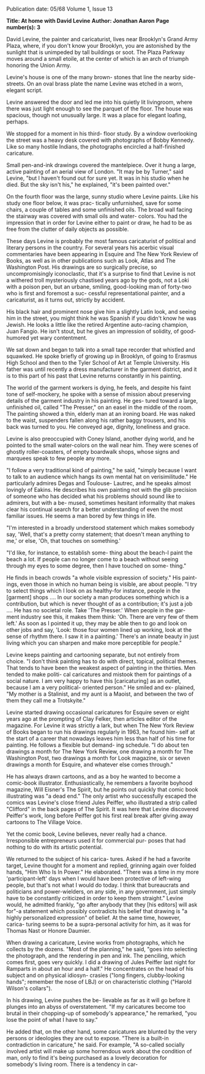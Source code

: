 Publication date: 05/68
Volume 1, Issue 13

**Title: At home with David Levine**
**Author: Jonathan Aaron**
**Page number(s): 3**

David Levine, the painter and caricaturist, 
lives near Brooklyn's Grand Army Plaza, where, if you don't know your Brooklyn, 
you are astonished by the sunlight that is 
unimpeded by tall buildings or soot. The 
Plaza Parkway moves around a small 
etoile, at the center of which is an arch 
of triumph honoring the Union Army. 

Levine's house is one of the many brown-
stones that line the nearby side-streets. 
On an oval brass plate the name Levine 
was etched in a worn, elegant script. 

Levine answered the door and led me into 
his quietly lit livingroom, where there was 
just light enough to see the parquet of the 
floor. The house was spacious, though not 
unusually large. It was a place for elegant 
loafing, perhaps. 

We stopped for a moment in his third-
floor study. By a window overlooking 
the street was a heavy desk covered with 
photographs of Bobby Kennedy. Like so 
many hostile Indians, the photographs 
encircled a half-finished caricature. 

Small pen-and-ink drawings covered the 
mantelpiece. Over it hung a large, active 
painting of an aerial view of London. 
"It may be by Turner," said Levine, "but 
I haven't found out for sure yet. It was in 
his studio when he died. But the sky isn't 
his," he explained, "it's been painted 
over." 

On the fourth floor was the large, 
sunny studio where Levine paints. Like 
his study one floor below, it was prac-
tically unfurnished, save for some chairs, 
a couple of tables and some unfinished 
oils. The broad wall facing the stairway 
was covered with small oils and water-
colors. You had the impression that in 
order for Levine either to paint or draw, 
he had to be as free from the clutter of 
daily objects as possible. 

These days Levine is probably the most 
famous caricaturist of political and literary 
persons in the country. For several years 
his acerbic visual commentaries have 
been appearing in Esquire and The New 
York Review of Books, as well as in other 
publications such as Look, Atlas and The 
Washington Post. His drawings are so 
surgically precise, so uncompromisingly 
iconoclastic, that it's a surprise to 
find that Levine is not a withered troll 
mysteriously chastised years ago by the 
gods, not a Loki with a poison pen, but an 
urbane, smiling, good-looking man of 
forty-two who is first and foremost a suc-
cessful representational painter, and a 
caricaturist, as it turns out, strictly by 
accident. 

His black hair and prominent nose give 
him a slightly Latin look, and seeing him 
in the street, you might think he was 
Spanish if you didn't know he was 
Jewish. He looks a little like the retired 
Argentine auto-racing champion, Juan 
Fangio. He isn't stout, but he gives an 
impression of solidity, of good-humored 
yet wary contentment. 

We sat down and began to talk into a 
small tape recorder that whistled and 
squawked. He spoke briefly of growing 
up in Brooklyn, of going to Erasmus High 
School and then to the Tyler School of 
Art at Temple University. His father was 
until recently a dress manufacturer in the 
garment district, and it is to this part of his 
past that Levine returns constantly in his 
painting. 

The world of the garment workers is 
dying, he feels, and despite his faint tone 
of self-mockery, he spoke with a sense of 
mission about preserving details of the 
garment industry in his painting. He ges-
tured toward a large, unfinished oil, called 
"The Presser," on an easel in the middle 
of the room. The painting showed a thin, 
elderly man at an ironing board. He was 
naked to the waist, suspenders fallen 
along his rather baggy trousers, and his 
back was turned to you. He conveyed age, 
dignity, loneliness and grace. 

Levine is also preoccupied with Coney 
Island, another dying world, and he 
pointed to the small water-colors on the 
wall near him. They were scenes of ghostly 
roller-coasters, of empty boardwalk shops, 
whose signs and marquees speak to few 
people any more. 

"I follow a very traditional kind of 
painting," he said, "simply because I want 
to talk to an audience which hangs its 
own mental hat on verisimilitude." He 
particularly admires Degas and Toulouse-
Lautrec, and he speaks almost lovingly of 
Eakins. He describes his own painting not 
with the glib precision of someone who 
has decided what his problems should 
sound like to admirers, but with a be-
mused, sometimes hesitant informality 
that makes clear his continual search for 
a better understanding of even the most 
familiar issues. He seems a man bored by 
few things in life. 

"I'm interested in a broadly understood 
statement which makes somebody say, 
'Well, that's a pretty corny statement; that 
doesn't mean anything to me,' or else, 'Oh, 
that touches on something.' 

"I'd like, for instance, to establish some-
thing about the beach-I paint the beach a 
lot. If people can no longer come to a 
beach without seeing through my eyes to 
some degree, then I have touched on some-
thing." 

He finds in beach crowds "a whole 
visible expression of society." His paint-
ings, even those in which no human being 
is visible, are about people. "I try to select 
things which I look on as healthy-for 
instance, people in the [garment] shops .... 
In our society a man produces something 
which is a contribution, but which is never 
thought of as a contribution; it's just a 
job .... He has no societal role. Take 
'The Presser.' When people in the gar-
ment industry see this, it makes them 
think: 'Oh. There are very few of them 
left.' As soon as I pointed it up, they may 
be able then to go and look on other jobs 
and say, 'Look: those four women lined 
up working, look at the sense of rhythm 
there. I saw it in a painting.' There's an 
innate beauty in just living which you can 
sharpen and make more perceptible for 
people." 

Levine keeps painting and cartooning 
separate, but not entirely from choice. 
"I don't think painting has to do with 
direct, topical, political themes. That tends 
to have been the weakest aspect of painting 
in the thirties. Men tended to make politi-
cal caricatures and mistook them for 
paintings of a social nature. I am very 
happy to have this [caricaturing] as an 
outlet, because I am a very political-
oriented person." He smiled and ex-
plained, "My mother is a Stalinist, and my 
aunt is a Maoist, and between the two of 
them they call me a Trotskyite." 

Levine started drawing occasional 
caricatures for Esquire seven or eight years 
ago at the prompting of Clay Felker, then 
articles editor of the magazine. For Levine 
it was strictly a lark, but when The New 
York Review of Books began to run his 
drawings regularly in 1963, he found him-
self at the start of a career that nowadays 
leaves him less than half of his time for 
painting. He follows a flexible but demand-
ing schedule. "I do about ten drawings a 
month for The New York Review, one 
drawing a month for The Washington 
Post, two drawings a month for Look 
magazine, six or seven drawings a month 
for Esquire, and whatever else comes 
through." 

He has always drawn cartoons, and as a 
boy he wanted to become a comic-book 
illustrator. Enthusiastically, he remembers 
a favorite boyhood magazine, Will Eisner's 
The Spirit, but he points out quickly that 
comic book illustrating was "a dead end." 
The only artist who successfully escaped 
the comics was Levine's close friend 
Jules Peiffer, who illustrated a strip called 
"Clifford" in the back pages of The Spirit. 
It was here that Levine discovered Peiffer's 
work, long before Peiffer got his first real 
break after giving away cartoons to The 
Village Voice. 

Yet the comic book, Levine believes, 
never really had a chance. Irresponsible 
entrepreneurs used it for commercial pur-
poses that had nothing to do with its 
artistic potential. 

We returned to the subject of his carica-
tures. Asked if he had a favorite target, 
Levine thought for a moment and replied, 
grinning again over folded hands, "Him 
Who Is In Power." He elaborated. "There 
was a time in my more 'participant-left' 
days when I would have been protective of 
left-wing people, but that's not what I 
would do today. I think that bureaucrats 
and politicians and power-wielders, on any 
side, in any government, just simply have 
to be constantly criticized in order to keep 
them straight." Levine would, he admitted 
frankly, "go after anybody that they [his 
editors] will ask for"-a statement which 
possibly contradicts his belief that drawing 
is "a highly personalized expression" of 
belief. At the same time, however, carica-
turing seems to be a supra-personal activity 
for him, as it was for Thomas Nast or 
Honore Daumier. 

When drawing a caricature, Levine 
works from photographs, which he collects 
by the dozens. "Most of the planning," he 
said, "goes into selecting the photograph, 
and the rendering in pen and ink. The 
penciling, which comes first, goes very 
quickly. I did a drawing of Jules Peiffer 
last night for Ramparts in about an hour 
and a half." He concentrates on the head 
of his subject and on physical idiosyn-
crasies ("long fingers, clubby-looking 
hands"; remember the nose of LBJ) or on 
characteristic clothing ("Harold Wilson's 
collars"). 

In his drawing, Levine pushes the be-
lievable as far as it will go before it plunges 
into an abyss of overstatement. "If my 
caricatures become too brutal in their 
chopping-up of somebody's appearance," 
he remarked, "you lose the point of what 
I have to say." 

He added that, on the other hand, some 
caricatures are blunted by the very persons 
or ideologies they are out to expose. 
"There is a built-in contradiction in caricature," he said. For example, "A so-called 
socially involved artist will make up some 
horrendous work about the condition of 
man, only to find it's being purchased 
as a lovely decoration for somebody's 
living room. There is a tendency in car-